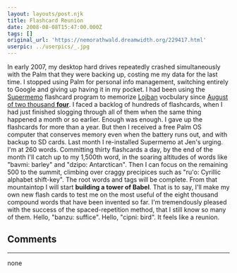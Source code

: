 ```yaml
---
layout: layouts/post.njk
title: Flashcard Reunion
date: 2008-08-08T15:47:00.000Z
tags: []
original_url: 'https://nemorathwald.dreamwidth.org/229417.html'
userpic: ../userpics/_.jpg
---
```

In early 2007, my desktop hard drives repeatedly crashed simultaneously with the Palm that they were backing up, costing me my data for the last time. I stopped using Palm for personal info management, switching entirely to Google and giving up having it in my pocket. I had been using the [Supermemo](http://www.supermemo.com/english/smintro.htm) flashcard program to memorize [Lojban](lojban.org) vocbulary since [August of two thousand **four**](http://matt-arnold.livejournal.com/20613.html). I faced a backlog of hundreds of flashcards, when I had just finished slogging through all of them when the same thing happened a month or so earlier. Enough was enough. I gave up the flashcards for more than a year. But then I received a free Palm OS computer that conserves memory even when the battery runs out, and with backup to SD cards. Last month I re-installed Supermemo at Jen's urging. I'm at 260 words. Committing thirty flashcards a day, by the end of the month I'll catch up to my 1,500th word, in the soaring altitudes of words like "bavmi: barley" and "dzipo: Antarctican". Then I can focus on the remaining 500 to the summit, climbing over craggy precipices such as "ru'o: Cyrillic alphabet shift-key". The root words and tags will be complete. From that mountaintop I will start **building a tower of Babel**. That is to say, I'll make my own new flash cards to test me on the most useful of the eight thousand compound words that have been invented so far. I'm tremendously pleased with the success of the spaced-repetition method, that I still know so many of them. Hello, "banzu: suffice". Hello, "cipni: bird". It feels like a reunion.

## Comments

---

none
